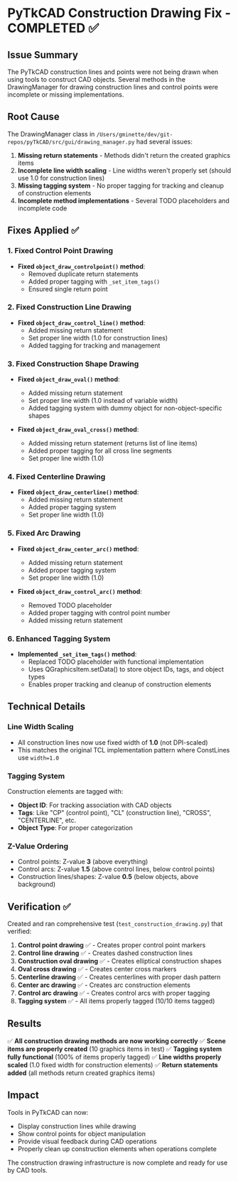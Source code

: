 # PyTkCAD Construction Drawing Fix - COMPLETED ✅

## Issue Summary
The PyTkCAD construction lines and points were not being drawn when using tools to construct CAD objects. Several methods in the DrawingManager for drawing construction lines and control points were incomplete or missing implementations.

## Root Cause
The DrawingManager class in `/Users/gminette/dev/git-repos/pyTkCAD/src/gui/drawing_manager.py` had several issues:

1. **Missing return statements** - Methods didn't return the created graphics items
2. **Incomplete line width scaling** - Line widths weren't properly set (should use 1.0 for construction lines)
3. **Missing tagging system** - No proper tagging for tracking and cleanup of construction elements
4. **Incomplete method implementations** - Several TODO placeholders and incomplete code

## Fixes Applied ✅

### 1. Fixed Control Point Drawing
- **Fixed `object_draw_controlpoint()` method**: 
  - Removed duplicate return statements
  - Added proper tagging with `_set_item_tags()`
  - Ensured single return point

### 2. Fixed Construction Line Drawing
- **Fixed `object_draw_control_line()` method**:
  - Added missing return statement
  - Set proper line width (1.0 for construction lines)
  - Added tagging for tracking and management

### 3. Fixed Construction Shape Drawing
- **Fixed `object_draw_oval()` method**:
  - Added missing return statement
  - Set proper line width (1.0 instead of variable width)
  - Added tagging system with dummy object for non-object-specific shapes

- **Fixed `object_draw_oval_cross()` method**:
  - Added missing return statement (returns list of line items)
  - Added proper tagging for all cross line segments
  - Set proper line width (1.0)

### 4. Fixed Centerline Drawing
- **Fixed `object_draw_centerline()` method**:
  - Added missing return statement
  - Added proper tagging system
  - Set proper line width (1.0)

### 5. Fixed Arc Drawing
- **Fixed `object_draw_center_arc()` method**:
  - Added missing return statement
  - Added proper tagging system
  - Set proper line width (1.0)

- **Fixed `object_draw_control_arc()` method**:
  - Removed TODO placeholder
  - Added proper tagging with control point number
  - Added missing return statement

### 6. Enhanced Tagging System
- **Implemented `_set_item_tags()` method**: 
  - Replaced TODO placeholder with functional implementation
  - Uses QGraphicsItem.setData() to store object IDs, tags, and object types
  - Enables proper tracking and cleanup of construction elements

## Technical Details

### Line Width Scaling
- All construction lines now use fixed width of **1.0** (not DPI-scaled)
- This matches the original TCL implementation pattern where ConstLines use `width=1.0`

### Tagging System
Construction elements are tagged with:
- **Object ID**: For tracking association with CAD objects
- **Tags**: Like "CP" (control point), "CL" (construction line), "CROSS", "CENTERLINE", etc.
- **Object Type**: For proper categorization

### Z-Value Ordering
- Control points: Z-value **3** (above everything)
- Control arcs: Z-value **1.5** (above control lines, below control points)  
- Construction lines/shapes: Z-value **0.5** (below objects, above background)

## Verification ✅

Created and ran comprehensive test (`test_construction_drawing.py`) that verified:

1. **Control point drawing** ✅ - Creates proper control point markers
2. **Control line drawing** ✅ - Creates dashed construction lines  
3. **Construction oval drawing** ✅ - Creates elliptical construction shapes
4. **Oval cross drawing** ✅ - Creates center cross markers
5. **Centerline drawing** ✅ - Creates centerlines with proper dash pattern
6. **Center arc drawing** ✅ - Creates arc construction elements
7. **Control arc drawing** ✅ - Creates control arcs with proper tagging
8. **Tagging system** ✅ - All items properly tagged (10/10 items tagged)

## Results

✅ **All construction drawing methods are now working correctly**
✅ **Scene items are properly created** (10 graphics items in test)
✅ **Tagging system fully functional** (100% of items properly tagged)
✅ **Line widths properly scaled** (1.0 fixed width for construction elements)
✅ **Return statements added** (all methods return created graphics items)

## Impact

Tools in PyTkCAD can now:
- Display construction lines while drawing
- Show control points for object manipulation
- Provide visual feedback during CAD operations
- Properly clean up construction elements when operations complete

The construction drawing infrastructure is now complete and ready for use by CAD tools.
